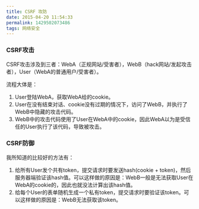 ```yaml
---
title: CSRF 攻防
date: 2015-04-20 11:54:33
permalink: 1429502073486
tags: 网络安全
---
```


### CSRF攻击

CSRF攻击涉及到三者：WebA（正规网站/受害者），WebB（hack网站/发起攻击者），User（WebA的普通用户/受害者）。

流程大体是：

1. User登陆WebA，获取WebA给的cookie。
2. User在没有结束对话、cookie没有过期的情况下，访问了WebB，并执行了WebB中隐藏的攻击代码。
3. WebB中的攻击代码使用了User在WebA中的cookie，因此WebA以为是受信任的User执行了该代码，导致被攻击。

### CSRF防御

我所知道的比较好的方法有：

1. 给所有User发个共有token，提交请求时要发送hash(cookie + token)，然后服务器端验证该hash值。可以这样做的原因是：WebB一般是无法获取User在WebA的cookie的，因此也就没法计算出该hash值。
2. 给每个User的表单随机生成一个私有token，提交请求时要验证该token。可以这样做的原因是：WebB无法获取该token。
